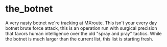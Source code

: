 # the_botnet
A very nasty botnet we're tracking at MXroute. This isn't your every day botnet brute force attack, this is an operation run with surgical precision that favors human intelligence over the old "spray and pray" tactics. While the botnet is much larger than the current list, this list is starting fresh.
